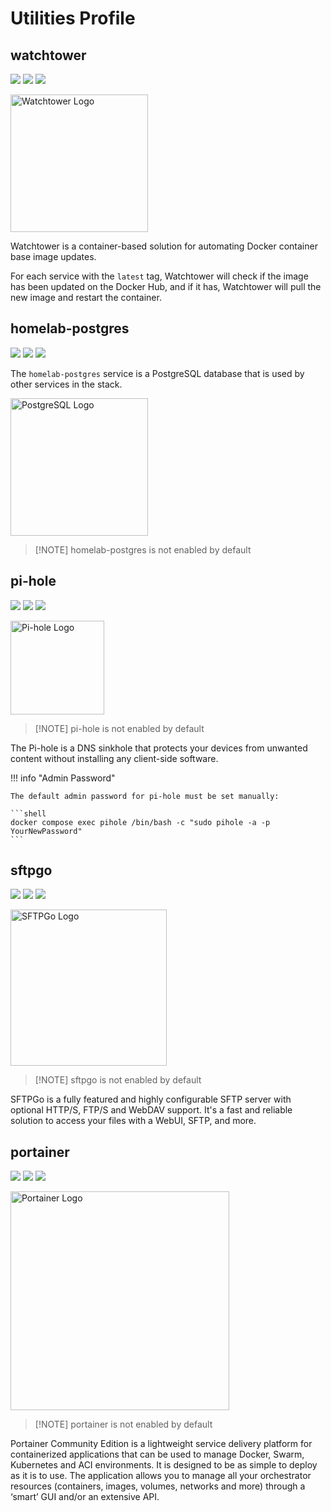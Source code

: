 # Utilities Profile

## watchtower

[![](https://img.shields.io/static/v1?message=containrrr/watchtower&logo=docker&label=docker&color=blue)](https://hub.docker.com/r/containrrr/watchtower)
[![](https://img.shields.io/static/v1?message=containrrr/watchtower&logo=github&label=github)](https://github.com/containrrr/watchtower)
[![](https://img.shields.io/static/v1?message=containrrr.dev&logo=google+chrome&label=website&color=teal)](https://containrrr.dev/watchtower)

<img src="https://i.imgur.com/rQDP17g.png" width="220" alt="Watchtower Logo">

Watchtower is a container-based solution for automating Docker container base image updates.

For each service with the `latest` tag, Watchtower will check if the
image has been updated on the Docker Hub, and if it has, Watchtower will
pull the new image and restart the container.

## homelab-postgres

[![](https://img.shields.io/static/v1?message=postgres&logo=docker&label=docker&color=blue)](https://hub.docker.com/_/postgres)
[![](https://img.shields.io/static/v1?message=postgres&logo=github&label=github)](https://github.com/postgres/postgres)
[![](https://img.shields.io/static/v1?message=postgresql.org&logo=google+chrome&label=website&color=teal)](https://www.postgresql.org)

The `homelab-postgres` service is a PostgreSQL database that
is used by other services in the stack.

<img src="https://i.imgur.com/dbjb2w2.png" width="220" alt="PostgreSQL Logo">

> [!NOTE] homelab-postgres is not enabled by default

## pi-hole

[![](https://img.shields.io/static/v1?message=pi-hole/pi-hole&logo=docker&label=docker&color=blue)](https://hub.docker.com/r/pihole/pihole)
[![](https://img.shields.io/static/v1?message=pi-hole/pi-hole&logo=github&label=github)](https://github.com/pi-hole/pi-hole)
[![](https://img.shields.io/static/v1?message=pi-hole.net&logo=google+chrome&label=website&color=teal)](https://pi-hole.net)

<img src="https://i.imgur.com/br5HOpz.png" width="150" alt="Pi-hole Logo">

> [!NOTE] pi-hole is not enabled by default

The Pi-hole is a DNS sinkhole that protects your devices from unwanted content without
installing any client-side software.

!!! info "Admin Password"

    The default admin password for pi-hole must be set manually:

    ```shell
    docker compose exec pihole /bin/bash -c "sudo pihole -a -p YourNewPassword"
    ```

## sftpgo

[![](https://img.shields.io/static/v1?message=drakkan/sftpgo&logo=docker&label=docker&color=blue)](https://hub.docker.com/r/drakkan/sftpgo)
[![](https://img.shields.io/static/v1?message=drakkan/sftpgo&logo=github&label=github)](https://github.com/drakkan/sftpgo)
[![](https://img.shields.io/static/v1?message=sftpgo.com&logo=google+chrome&label=website&color=teal)](https://sftpgo.com)

<img src="https://i.imgur.com/wgtgGWr.png" width="250" alt="SFTPGo Logo">

> [!NOTE] sftpgo is not enabled by default

SFTPGo is a fully featured and highly configurable SFTP server with optional HTTP/S, FTP/S and WebDAV support.
It's a fast and reliable solution to access your files with a WebUI, SFTP, and more.

## portainer

[![](https://img.shields.io/static/v1?message=portainer/portainer-ce&logo=docker&label=docker&color=blue)](https://hub.docker.com/r/portainer/portainer-ce)
[![](https://img.shields.io/static/v1?message=portainer/portainer&logo=github&label=github)](https://github.com/portainer/portainer)
[![](https://img.shields.io/static/v1?message=portainer.io&logo=google+chrome&label=website&color=teal)](https://www.portainer.io)

<img src="https://i.imgur.com/CybNVn6.png" width="350" alt="Portainer Logo">

> [!NOTE] portainer is not enabled by default

Portainer Community Edition is a lightweight service delivery platform for containerized applications
that can be used to manage Docker, Swarm, Kubernetes and ACI environments. It is designed to be as
simple to deploy as it is to use. The application allows you to manage all your orchestrator
resources (containers, images, volumes, networks and more) through a ‘smart’ GUI and/or
an extensive API.
